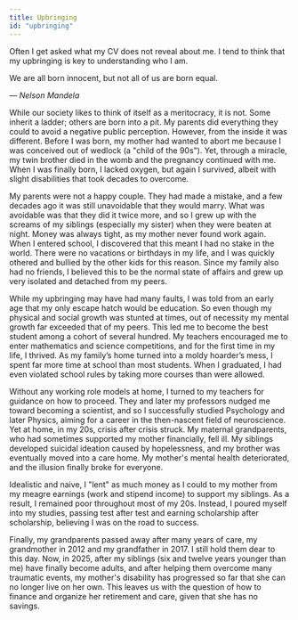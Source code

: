 ```yaml
---
title: Upbringing
id: "upbringing"
---
```

Often I get asked what my CV does not reveal about me. I tend to think that my upbringing is key to understanding who I am.

We are all born innocent, but not all of us are born equal.

<footer>— <cite>Nelson Mandela</cite></footer>

While our society likes to think of itself as a meritocracy, it is not. Some inherit a ladder; others are born into a pit. My parents did everything they could to avoid a negative public perception. However, from the inside it was different. Before I was born, my mother had wanted to abort me because I was conceived out of wedlock (a "child of the 90s"). Yet, through a miracle, my twin brother died in the womb and the pregnancy continued with me. When I was finally born, I lacked oxygen, but again I survived, albeit with slight disabilities that took decades to overcome.

My parents were not a happy couple. They had made a mistake, and a few decades ago it was still unavoidable that they would marry. What was avoidable was that they did it twice more, and so I grew up with the screams of my siblings (especially my sister) when they were beaten at night. Money was always tight, as my mother never found work again. When I entered school, I discovered that this meant I had no stake in the world. There were no vacations or birthdays in my life, and I was quickly othered and bullied by the other kids for this reason. Since my family also had no friends, I believed this to be the normal state of affairs and grew up very isolated and detached from my peers.

While my upbringing may have had many faults, I was told from an early age that my only escape hatch would be education. So even though my physical and social growth was stunted at times, out of necessity my mental growth far exceeded that of my peers. This led me to become the best student among a cohort of several hundred. My teachers encouraged me to enter mathematics and science competitions, and for the first time in my life, I thrived. As my family’s home turned into a moldy hoarder’s mess, I spent far more time at school than most students. When I graduated, I had even violated school rules by taking more courses than were allowed.

Without any working role models at home, I turned to my teachers for guidance on how to proceed. They and later my professors nudged me toward becoming a scientist, and so I successfully studied Psychology and later Physics, aiming for a career in the then-nascent field of neuroscience. Yet at home, in my 20s, crisis after crisis struck. My maternal grandparents, who had sometimes supported my mother financially, fell ill. My siblings developed suicidal ideation caused by hopelessness, and my brother was eventually moved into a care home. My mother's mental health deteriorated, and the illusion finally broke for everyone.

Idealistic and naive, I "lent" as much money as I could to my mother from my meagre earnings (work and stipend income) to support my siblings. As a result, I remained poor throughout most of my 20s. Instead, I poured myself into my studies, passing test after test and earning scholarship after scholarship, believing I was on the road to success.

Finally, my grandparents passed away after many years of care, my grandmother in 2012 and my grandfather in 2017. I still hold them dear to this day. Now, in 2025, after my siblings (six and twelve years younger than me) have finally become adults, and after helping them overcome many traumatic events, my mother's disability has progressed so far that she can no longer live on her own. This leaves us with the question of how to finance and organize her retirement and care, given that she has no savings.